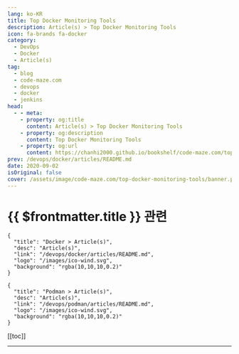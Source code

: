 ```yaml
---
lang: ko-KR
title: Top Docker Monitoring Tools
description: Article(s) > Top Docker Monitoring Tools
icon: fa-brands fa-docker
category: 
  - DevOps
  - Docker
  - Article(s)
tag: 
  - blog
  - code-maze.com
  - devops
  - docker
  - jenkins
head:  
  - - meta:
    - property: og:title
      content: Article(s) > Top Docker Monitoring Tools
    - property: og:description
      content: Top Docker Monitoring Tools
    - property: og:url
      content: https://chanhi2000.github.io/bookshelf/code-maze.com/top-docker-monitoring-tools.html
prev: /devops/docker/articles/README.md
date: 2020-09-02
isOriginal: false
cover: /assets/image/code-maze.com/top-docker-monitoring-tools/banner.png
---
```


# {{ $frontmatter.title }} 관련

```component VPCard
{
  "title": "Docker > Article(s)",
  "desc": "Article(s)",
  "link": "/devops/docker/articles/README.md",
  "logo": "/images/ico-wind.svg",
  "background": "rgba(10,10,10,0.2)"
}
```

```component VPCard
{
  "title": "Podman > Article(s)",
  "desc": "Article(s)",
  "link": "/devops/podman/articles/README.md",
  "logo": "/images/ico-wind.svg",
  "background": "rgba(10,10,10,0.2)"
}
```

[[toc]]

---

<SiteInfo
  name="Top Docker Monitoring Tools"
  desc="In this blog post, we are going to describe the currently most prominent and popular docker monitoring tools."
  url="https://code-maze.com/top-docker-monitoring-tools/"
  logo="/assets/image/code-maze.com/favicon.png"
  preview="/assets/image/code-maze.com/top-docker-monitoring-tools/banner.png"/>

<!-- TODO: 작성 -->
